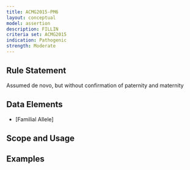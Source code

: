 ```yaml
---
title: ACMG2015-PM6
layout: conceptual
model: assertion
description: FILLIN
criteria set: ACMG2015
indication: Pathogenic
strength: Moderate
---
```


Rule Statement
--------------
Assumed de novo, but without confirmation of paternity and maternity

Data Elements
-------------
* [Familial Allele]

Scope and Usage
---------------

Examples
--------
